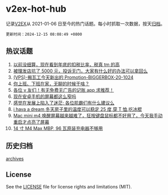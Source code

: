 # v2ex-hot-hub

 记录[V2EX](https://www.v2ex.com/)从 2021-01-06 日至今的热门话题。每小时抓取一次数据，按天[归档](archives)。

`更新时间：2024-12-15 08:08:49 +0800`

## 热议话题

1. [以前没细算，现在看到年底的扣税比率，税真 tm 的高](https://www.v2ex.com/t/1097477)
1. [被理发店坑了 5000 元，投诉无门，大家有什么好的办法可以拿回么](https://www.v2ex.com/t/1097550)
1. [(VPS)-搬瓦工今天新出的 Promotion-BIGGERBOX-20-1024](https://www.v2ex.com/t/1097454)
1. [你上班、下班在家，无聊的时候干啥？](https://www.v2ex.com/t/1097471)
1. [各位 v 友们！有无免费无广告的记账 app 求推荐！](https://www.v2ex.com/t/1097531)
1. [现在安卓手机的屏幕都这么窄吗](https://www.v2ex.com/t/1097447)
1. [感觉在发展上陷入了迷茫; 各位肌霸们有什么建议么](https://www.v2ex.com/t/1097508)
1. [i hava a dream 冬天房子里的温度可以稳定 25 度,穿 T 恤,吃冰棍](https://www.v2ex.com/t/1097551)
1. [Mac mini m4 唤醒屏幕越来越难了，狂按键盘鼠标都不好用了，今天我手动重启才点亮了屏幕](https://www.v2ex.com/t/1097493)
1. [14 寸 M4 Max MBP, 96 瓦原装充电器不够用](https://www.v2ex.com/t/1097506)

## 历史归档

[archives](archives)

## License

See the [LICENSE](LICENSE) file for license rights and limitations (MIT).

